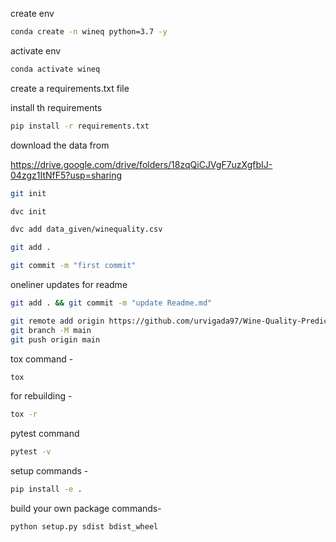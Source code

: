 create env
```bash
conda create -n wineq python=3.7 -y
```

activate env 
```bash
conda activate wineq
```

create a requirements.txt file

install th requirements
```bash
pip install -r requirements.txt
```

download the data from 

https://drive.google.com/drive/folders/18zqQiCJVgF7uzXgfbIJ-04zgz1ItNfF5?usp=sharing

```bash
git init
```

```bash
dvc init 
```

```bash
dvc add data_given/winequality.csv
```

```bash
git add .
```

```bash
git commit -m "first commit"
```

oneliner updates  for readme

```bash
git add . && git commit -m "update Readme.md"
```

```bash
git remote add origin https://github.com/urvigada97/Wine-Quality-Prediction.git
git branch -M main
git push origin main
```

tox command -
```bash
tox
```

for rebuilding -
```bash
tox -r 
```

pytest command
```bash
pytest -v
```

setup commands -
```bash
pip install -e . 
```

build your own package commands- 
```bash
python setup.py sdist bdist_wheel
```